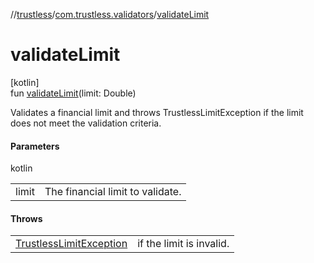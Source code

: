 //[trustless](../../index.md)/[com.trustless.validators](index.md)/[validateLimit](validate-limit.md)

# validateLimit

[kotlin]\
fun [validateLimit](validate-limit.md)(limit: Double)

Validates a financial limit and throws TrustlessLimitException if the limit does not meet the validation criteria.

#### Parameters

kotlin

| | |
|---|---|
| limit | The financial limit to validate. |

#### Throws

| | |
|---|---|
| [TrustlessLimitException](../com.trustless.exceptions/-trustless-limit-exception/index.md) | if the limit is invalid. |
